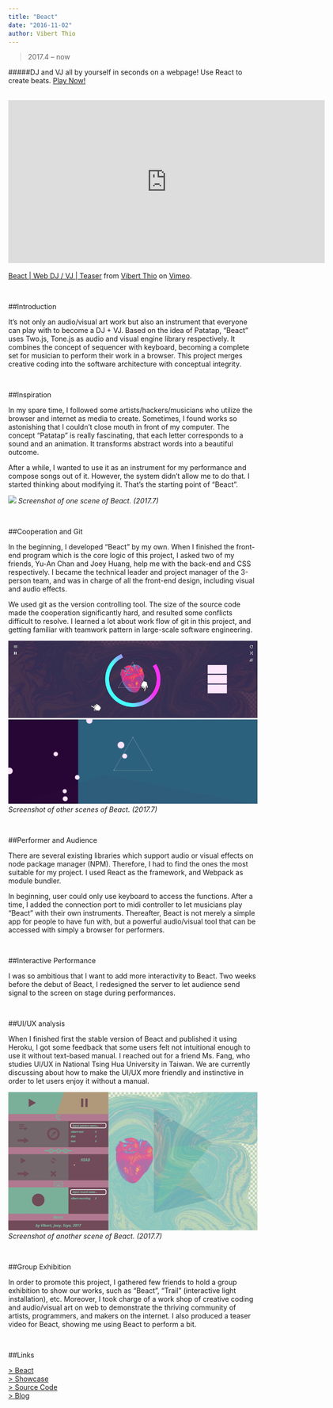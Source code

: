 ```yaml
---
title: "Beact"
date: "2016-11-02"
author: Vibert Thio
---
```


> 2017.4 – now

#####DJ and VJ all by yourself in seconds on a webpage! Use React to create beats. [Play Now!](https://beact.herokuapp.com/)

<br>

<iframe src="https://player.vimeo.com/video/226318485" width="640" height="329" frameborder="0" webkitallowfullscreen mozallowfullscreen allowfullscreen></iframe>
<p><a href="https://vimeo.com/226318485">Beact | Web DJ / VJ | Teaser</a> from <a href="https://vimeo.com/user56788864">Vibert Thio</a> on <a href="https://vimeo.com">Vimeo</a>.</p>

<!-- ![](./img-01.jpg)
*Video shooting for Beact. (2017.7)* -->

<br>

##Introduction

It’s not only an audio/visual art work but also an instrument that everyone can play with to become a DJ + VJ. Based on the idea of Patatap, “Beact” uses Two.js, Tone.js as audio and visual engine library respectively. It combines the concept of sequencer with keyboard, becoming a complete set for musician to perform their work in a browser. This project merges creative coding into the software architecture with conceptual integrity.

<br>

##Inspiration

In my spare time, I followed some artists/hackers/musicians who utilize the browser and internet as media to create. Sometimes, I found works so astonishing that I couldn’t close mouth in front of my computer. The concept “Patatap” is really fascinating, that each letter corresponds to a sound and an animation. It transforms abstract words into a beautiful outcome.

After a while, I wanted to use it as an instrument for my performance and compose songs out of it. However, the system didn’t allow me to do that. I started thinking about modifying it. That’s the starting point of “Beact”.

![](./img-02.png)
*Screenshot of one scene of Beact. (2017.7)*

<br>

##Cooperation and Git


In the beginning, I developed “Beact” by my own. When I finished the front-end program which is the core logic of this project, I asked two of my friends, Yu-An Chan and Joey Huang, help me with the back-end and CSS respectively. I became the technical leader and project manager of the 3-person team, and was in charge of all the front-end design, including visual and audio effects.

We used git as the version controlling tool. The size of the source code made the cooperation significantly hard, and resulted some conflicts difficult to resolve. I learned a lot about work flow of git in this project, and getting familiar with teamwork pattern in large-scale software engineering.

![](./img-03.png)
![](./img-05.png)
*Screenshot of other scenes of Beact. (2017.7)*

<br>

##Performer and Audience

There are several existing libraries which support audio or visual effects on node package manager (NPM). Therefore, I had to find the ones the most suitable for my project. I used React as the framework, and Webpack as module bundler.

In beginning, user could only use keyboard to access the functions. After a time, I added the connection port to midi controller to let musicians play “Beact” with their own instruments. Thereafter, Beact is not merely a simple app for people to have fun with, but a powerful audio/visual tool that can be accessed with simply a browser for performers.

<br>

##Interactive Performance

I was so ambitious that I want to add more interactivity to Beact. Two weeks before the debut of Beact, I redesigned the server to let audience send signal to the screen on stage during performances.

<br>

##UI/UX analysis

When I finished first the stable version of Beact and published it using Heroku, I got some feedback that some users felt not intuitional enough to use it without text-based manual. I reached out for a friend Ms. Fang, who studies UI/UX in National Tsing Hua University in Taiwan. We are currently discussing about how to make the UI/UX more friendly and instinctive in order to let users enjoy it without a manual.

![](./img-04.png)
*Screenshot of another scene of Beact. (2017.7)*

<br>

##Group Exhibition

In order to promote this project, I gathered few friends to hold a group exhibition to show our works, such as “Beact”, “Trail” (interactive light installation), etc. Moreover, I took charge of a work shop of creative coding and audio/visual art on web to demonstrate the thriving community of artists, programmers, and makers on the internet. I also produced a teaser video for Beact, showing me using Beact to perform a bit.

<br>

##Links

[> Beact][1]  
[> Showcase][2]  
[> Source Code][3]  
[> Blog][4]  

[1]: https://beact.herokuapp.com/
[2]: https://vimeo.com/226318485
[3]: https://github.com/vibertthio/beact
[4]: https://medium.com/@vibertthio/beact-audio-visual-art-in-react-44e9c757e40f
